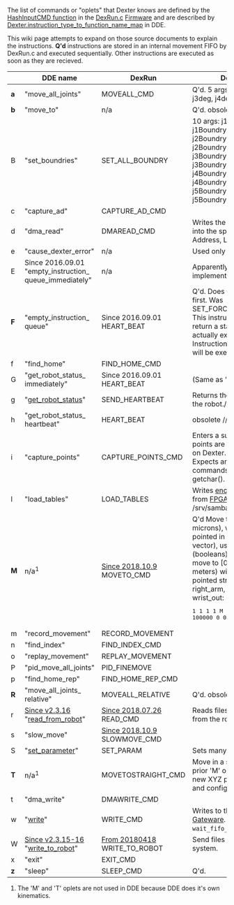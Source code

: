 The list of commands or "oplets" that Dexter knows are defined by the [HashInputCMD function](https://github.com/HaddingtonDynamics/Dexter/search?utf8=%E2%9C%93&q=HashInputCMD+filename%3ADexRun.c&type=) in the [DexRun.c](../blob/master/Firmware/DexRun.c) [Firmware](firmware) and are described by [Dexter.instruction_type_to_function_name_map](https://github.com/cfry/dde/search?q=Dexter.instruction_type_to_function_name_map+filename%3Arobot.js&unscoped_q=Dexter.instruction_type_to_function_name_map+filename%3Arobot.js) in DDE. 

This wiki page attempts to expand on those source documents to explain the instructions. **Q'd** instructions are stored in an internal movement FIFO by DexRun.c and executed sequentially. Other instructions are executed as soon as they are recieved. 

&nbsp; | DDE name | DexRun | Description
--- | --- | --- | ---
**a**|"move_all_joints"|MOVEALL_CMD|Q'd. 5 args: j1deg, j2deg, j3deg, j4deg, j5deg
**b**|"move_to"|n/a|Q'd. obsolete
B|"set_boundries"|SET_ALL_BOUNDRY|10 args: j1BoundryHigh, j1Boundrylow,  j2BoundryHigh, j2Boundrylow, j3BoundryHigh, j3Boundrylow, j4BoundryHigh, j4Boundrylow, j5BoundryHigh, j5Boundrylow,
c|"capture_ad"|CAPTURE_AD_CMD|
d|"dma_read"|DMAREAD_CMD|Writes the FPGA DMA data into the specified file. 3 args: Address, Length, Filename.
e|"cause_dexter_error"|n/a|Used only in DDE
E|Since 2016.09.01 "empty_instruction_ queue_immediately"|n/a|Apparently never implemented in firmware?
**F**|"empty_instruction_ queue"|Since 2016.09.01 HEART_BEAT|Q'd. Does `wait_fifo_flush()` first. Was SET_FORCE_MOVE_POINT. This instruction will not return a status until it actually executes. Instructions before this one will be executed first.
f|"find_home"|FIND_HOME_CMD||
G|"get_robot_status_ immediately"|Since 2016.09.01 HEART_BEAT| (Same as 'g'?) 
g|"[get_robot_status](status-data)"|SEND_HEARTBEAT|Returns the current [status](status-data) of the robot.//fry
h|"get_robot_status_ heartbeat"|HEART_BEAT|obsolete //fry
i|"capture_points"|CAPTURE_POINTS_CMD| Enters a sub mode where points are captured to a file on Dexter. 1 arg: Filename. Expects an input stream of commands from stdin via getchar(). No timeout.
l|"load_tables"|LOAD_TABLES|Writes [encoder](Encoders) CalTables from [FPGA](Gateware) to /srv/samba/share/HiMem.dta
**M**|n/a<sup>1</sup>|[Since 2018.10.9](https://github.com/HaddingtonDynamics/Dexter/commit/78bc04dfae5166d8889e1fba36540a3de3ea836b#diff-691272021fae98368efb598f8e089c16) MOVETO_CMD|Q'd Move to XYZ (integer microns), with end effector pointed in XYZ direction (unit vector), using configuration (booleans). For example to move to [0,0.5,1.0] (in meters) with the end effector pointed straight down and right_arm, elbow_up, and wrist_out:<pre>1 1 1 1 M 0 500000 100000 0 0 -1 1 1 1</pre>
m|"record_movement"|RECORD_MOVEMENT||
n|"find_index"|FIND_INDEX_CMD||
o|"replay_movement"|REPLAY_MOVEMENT||
P|"pid_move_all_joints"|PID_FINEMOVE||
p|"find_home_rep"|FIND_HOME_REP_CMD||
**R**|"move_all_joints_ relative"|MOVEALL_RELATIVE|Q'd. obsolete
r|[Since v2.3.16](https://github.com/cfry/dde/releases/tag/untagged-5d86b61c13b61d266905)<BR>"[read_from_robot](read-from-robot)"|[Since 2018.07.26](https://github.com/HaddingtonDynamics/Dexter/commit/243ac0fa3c995effd9c75731d3a9c7ecb70cc73e)<BR>READ_CMD|Reads files or string data from the robot.
s|"slow_move"|[Since 2018.10.9](https://github.com/HaddingtonDynamics/Dexter/commit/78bc04dfae5166d8889e1fba36540a3de3ea836b#diff-691272021fae98368efb598f8e089c16) SLOWMOVE_CMD||
S|"[set_parameter](set-parameter-oplet)"|SET_PARAM|Sets many different values
**T**|n/a<sup>1</sup>|MOVETOSTRAIGHT_CMD|Move in a straight line from prior 'M' oplet position to new XYZ position, direction, and configuration. 
t|"dma_write"|DMAWRITE_CMD||
w|"[write](oplet-write)"|WRITE_CMD|Writes to the [FPGA / Gateware](Gateware). Does `wait_fifo_flush()` first.
W|[Since v2.3.15-16](https://github.com/cfry/dde/releases/tag/untagged-5d86b61c13b61d266905)<BR>"[write_to_robot](write-to-robot)"|[From 20180418](https://github.com/HaddingtonDynamics/Dexter/commit/ef39cfe6effd36faeb9bd96b21a11a3dcd6b84ef)<BR>WRITE_TO_ROBOT|Send files to the Dexter file system. 
x|"exit"|EXIT_CMD||
**z**|"sleep"|SLEEP_CMD|Q'd.|

1. The 'M' and 'T' oplets are not used in DDE because DDE does it's own kinematics. 